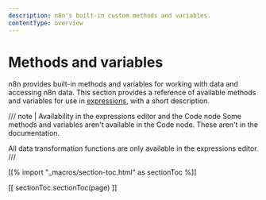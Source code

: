 ```yaml
---
description: n8n's built-in custom methods and variables.
contentType: overview
---
```


# Methods and variables

n8n provides built-in methods and variables for working with data and accessing n8n data. This section provides a reference of available methods and variables for use in [expressions](/glossary.md#expression-n8n), with a short description. 

/// note | Availability in the expressions editor and the Code node
Some methods and variables aren't available in the Code node. These aren't in the documentation.

All data transformation functions are only available in the expressions editor.
///		

[[% import "_macros/section-toc.html" as sectionToc %]]

[[ sectionToc.sectionToc(page) ]]
